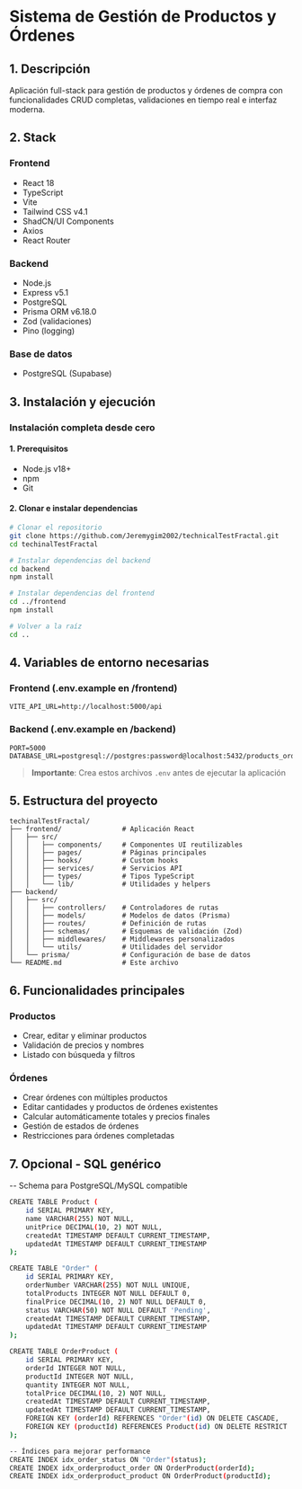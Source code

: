 # Sistema de Gestión de Productos y Órdenes

## 1. Descripción
Aplicación full-stack para gestión de productos y órdenes de compra con funcionalidades CRUD completas, validaciones en tiempo real e interfaz moderna.

## 2. Stack

### Frontend
- React 18
- TypeScript
- Vite
- Tailwind CSS v4.1
- ShadCN/UI Components
- Axios
- React Router

### Backend
- Node.js
- Express v5.1
- PostgreSQL
- Prisma ORM v6.18.0
- Zod (validaciones)
- Pino (logging)

### Base de datos
- PostgreSQL (Supabase)

## 3. Instalación y ejecución

### Instalación completa desde cero

#### 1. Prerequisitos
- Node.js v18+ 
- npm 
- Git

#### 2. Clonar e instalar dependencias
```bash
# Clonar el repositorio
git clone https://github.com/Jeremygim2002/technicalTestFractal.git
cd techinalTestFractal

# Instalar dependencias del backend
cd backend
npm install

# Instalar dependencias del frontend
cd ../frontend
npm install

# Volver a la raíz
cd ..
```

## 4. Variables de entorno necesarias

### Frontend (.env.example en /frontend)
```env
VITE_API_URL=http://localhost:5000/api
```

### Backend (.env.example en /backend)  
```env
PORT=5000
DATABASE_URL=postgresql://postgres:password@localhost:5432/products_orders_db
```

> **Importante**: Crea estos archivos `.env` antes de ejecutar la aplicación

## 5. Estructura del proyecto
```
techinalTestFractal/
├── frontend/               # Aplicación React
│   ├── src/
│   │   ├── components/     # Componentes UI reutilizables
│   │   ├── pages/          # Páginas principales
│   │   ├── hooks/          # Custom hooks
│   │   ├── services/       # Servicios API
│   │   ├── types/          # Tipos TypeScript
│   │   └── lib/            # Utilidades y helpers
├── backend/               
│   ├── src/
│   │   ├── controllers/    # Controladores de rutas
│   │   ├── models/         # Modelos de datos (Prisma)
│   │   ├── routes/         # Definición de rutas
│   │   ├── schemas/        # Esquemas de validación (Zod)
│   │   ├── middlewares/    # Middlewares personalizados
│   │   └── utils/          # Utilidades del servidor
│   └── prisma/             # Configuración de base de datos
└── README.md               # Este archivo
```

## 6. Funcionalidades principales

### Productos
- Crear, editar y eliminar productos
- Validación de precios y nombres
- Listado con búsqueda y filtros

### Órdenes
- Crear órdenes con múltiples productos
- Editar cantidades y productos de órdenes existentes
- Calcular automáticamente totales y precios finales
- Gestión de estados de órdenes
- Restricciones para órdenes completadas


## 7. Opcional - SQL genérico
-- Schema para PostgreSQL/MySQL compatible

```bash
CREATE TABLE Product (
    id SERIAL PRIMARY KEY,
    name VARCHAR(255) NOT NULL,
    unitPrice DECIMAL(10, 2) NOT NULL,
    createdAt TIMESTAMP DEFAULT CURRENT_TIMESTAMP,
    updatedAt TIMESTAMP DEFAULT CURRENT_TIMESTAMP
);

CREATE TABLE "Order" (
    id SERIAL PRIMARY KEY,
    orderNumber VARCHAR(255) NOT NULL UNIQUE,
    totalProducts INTEGER NOT NULL DEFAULT 0,
    finalPrice DECIMAL(10, 2) NOT NULL DEFAULT 0,
    status VARCHAR(50) NOT NULL DEFAULT 'Pending',
    createdAt TIMESTAMP DEFAULT CURRENT_TIMESTAMP,
    updatedAt TIMESTAMP DEFAULT CURRENT_TIMESTAMP
);

CREATE TABLE OrderProduct (
    id SERIAL PRIMARY KEY,
    orderId INTEGER NOT NULL,
    productId INTEGER NOT NULL,
    quantity INTEGER NOT NULL,
    totalPrice DECIMAL(10, 2) NOT NULL,
    createdAt TIMESTAMP DEFAULT CURRENT_TIMESTAMP,
    updatedAt TIMESTAMP DEFAULT CURRENT_TIMESTAMP,
    FOREIGN KEY (orderId) REFERENCES "Order"(id) ON DELETE CASCADE,
    FOREIGN KEY (productId) REFERENCES Product(id) ON DELETE RESTRICT
);

-- Índices para mejorar performance
CREATE INDEX idx_order_status ON "Order"(status);
CREATE INDEX idx_orderproduct_order ON OrderProduct(orderId);
CREATE INDEX idx_orderproduct_product ON OrderProduct(productId);
```